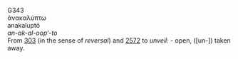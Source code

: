 <body>
  <p>G343<br>  ἀνακαλύπτω  <br> anakaluptō  <br><i>an-ak-al-oop‘-to </i><br>From <a href="g0303.htm">303</a> (in the sense of <i>reversal</i>) and <a href="g2572.htm">2572</a>  to <i>unveil:</i> - open, ([un-]) taken away.<br></p>
 </body>